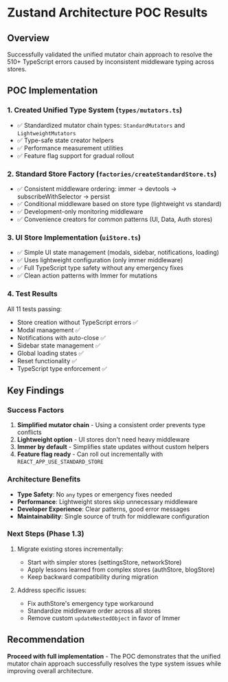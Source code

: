 # Zustand Architecture POC Results

## Overview
Successfully validated the unified mutator chain approach to resolve the 510+ TypeScript errors caused by inconsistent middleware typing across stores.

## POC Implementation

### 1. Created Unified Type System (`types/mutators.ts`)
- ✅ Standardized mutator chain types: `StandardMutators` and `LightweightMutators`
- ✅ Type-safe state creator helpers
- ✅ Performance measurement utilities
- ✅ Feature flag support for gradual rollout

### 2. Standard Store Factory (`factories/createStandardStore.ts`)
- ✅ Consistent middleware ordering: immer → devtools → subscribeWithSelector → persist
- ✅ Conditional middleware based on store type (lightweight vs standard)
- ✅ Development-only monitoring middleware
- ✅ Convenience creators for common patterns (UI, Data, Auth stores)

### 3. UI Store Implementation (`uiStore.ts`)
- ✅ Simple UI state management (modals, sidebar, notifications, loading)
- ✅ Uses lightweight configuration (only immer middleware)
- ✅ Full TypeScript type safety without any emergency fixes
- ✅ Clean action patterns with Immer for mutations

### 4. Test Results
All 11 tests passing:
- Store creation without TypeScript errors ✅
- Modal management ✅
- Notifications with auto-close ✅
- Sidebar state management ✅
- Global loading states ✅
- Reset functionality ✅
- TypeScript type enforcement ✅

## Key Findings

### Success Factors
1. **Simplified mutator chain** - Using a consistent order prevents type conflicts
2. **Lightweight option** - UI stores don't need heavy middleware
3. **Immer by default** - Simplifies state updates without custom helpers
4. **Feature flag ready** - Can roll out incrementally with `REACT_APP_USE_STANDARD_STORE`

### Architecture Benefits
- **Type Safety**: No `any` types or emergency fixes needed
- **Performance**: Lightweight stores skip unnecessary middleware
- **Developer Experience**: Clear patterns, good error messages
- **Maintainability**: Single source of truth for middleware configuration

### Next Steps (Phase 1.3)
1. Migrate existing stores incrementally:
   - Start with simpler stores (settingsStore, networkStore)
   - Apply lessons learned from complex stores (authStore, blogStore)
   - Keep backward compatibility during migration

2. Address specific issues:
   - Fix authStore's emergency type workaround
   - Standardize middleware order across all stores
   - Remove custom `updateNestedObject` in favor of Immer

## Recommendation
**Proceed with full implementation** - The POC demonstrates that the unified mutator chain approach successfully resolves the type system issues while improving overall architecture.